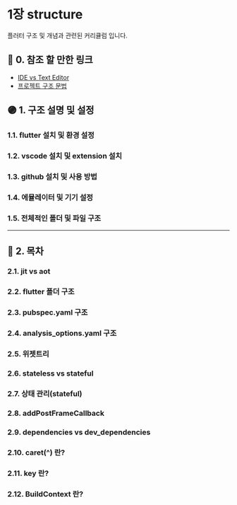 # 1장 structure

플러터 구조 및 개념과 관련된 커리큘럼 입니다.

## 🔴 0. 참조 할 만한 링크

- [IDE vs Text Editor](https://velog.io/@kyu/Text-Editor%EC%99%80-IDE%EC%9D%98-%EC%B0%A8%EC%9D%B4)
- [프로젝트 구조 문법](https://gaudy-tulip-a0f.notion.site/2023-DART-9cb08f251e4a4f18b7d2abe66a943c17?pvs=4)

## 🟣 1. 구조 설명 및 설정

### 1.1. flutter 설치 및 환경 설정

### 1.2. vscode 설치 및 extension 설치

### 1.3. github 설치 및 사용 방법

### 1.4. 에뮬레이터 및 기기 설정

### 1.5. 전체적인 폴더 및 파일 구조

***

## 🔵 2. 목차

### 2.1. jit vs aot

### 2.2. flutter 폴더 구조

### 2.3. pubspec.yaml 구조

### 2.4. analysis_options.yaml 구조

### 2.5. 위젯트리

### 2.6. stateless vs stateful

### 2.7. 상태 관리(stateful)

### 2.8. addPostFrameCallback

### 2.9. dependencies vs dev_dependencies

### 2.10. caret(^) 란?

### 2.11. key 란?

### 2.12. BuildContext 란?